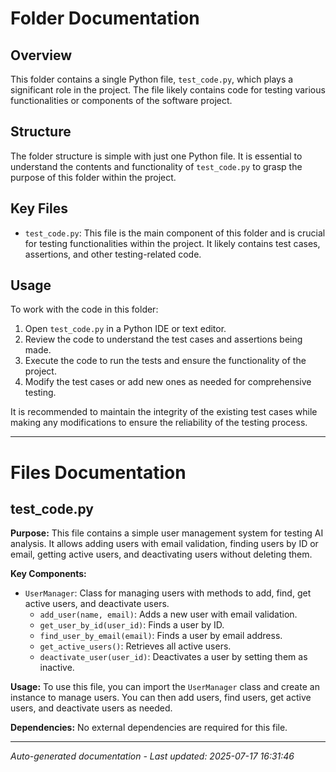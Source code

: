 # Folder Documentation

## Overview
This folder contains a single Python file, `test_code.py`, which plays a significant role in the project. The file likely contains code for testing various functionalities or components of the software project.

## Structure
The folder structure is simple with just one Python file. It is essential to understand the contents and functionality of `test_code.py` to grasp the purpose of this folder within the project.

## Key Files
- `test_code.py`: This file is the main component of this folder and is crucial for testing functionalities within the project. It likely contains test cases, assertions, and other testing-related code.

## Usage
To work with the code in this folder:
1. Open `test_code.py` in a Python IDE or text editor.
2. Review the code to understand the test cases and assertions being made.
3. Execute the code to run the tests and ensure the functionality of the project.
4. Modify the test cases or add new ones as needed for comprehensive testing.

It is recommended to maintain the integrity of the existing test cases while making any modifications to ensure the reliability of the testing process.

---

# Files Documentation

## test_code.py

**Purpose:** This file contains a simple user management system for testing AI analysis. It allows adding users with email validation, finding users by ID or email, getting active users, and deactivating users without deleting them.

**Key Components:**
- `UserManager`: Class for managing users with methods to add, find, get active users, and deactivate users.
  - `add_user(name, email)`: Adds a new user with email validation.
  - `get_user_by_id(user_id)`: Finds a user by ID.
  - `find_user_by_email(email)`: Finds a user by email address.
  - `get_active_users()`: Retrieves all active users.
  - `deactivate_user(user_id)`: Deactivates a user by setting them as inactive.

**Usage:** To use this file, you can import the `UserManager` class and create an instance to manage users. You can then add users, find users, get active users, and deactivate users as needed.

**Dependencies:** No external dependencies are required for this file.

---
*Auto-generated documentation - Last updated: 2025-07-17 16:31:46*
